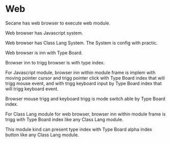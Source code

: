# Web

Secane has web browser to execute web module.

Web browser has Javascript system.

Web browser has Class Lang System.
The System is config with practic.

Web browser is inn with Type Board.

Browser inn to trigg browser is with type index.

For Javascript module, 
browser inn within module frame is implem with moving pointer cursor and
trigg pointer click with Type Board index that will trigg mouse event, 
and with trigg keyboard input by Type Board index that will trigg
keyboard event.

Browser mouse trigg and keyboard trigg is mode switch able by Type Board index.

For Class Lang module for web browser,
browser inn within module frame is trigg with Type Board index like any Class Lang
module.

This module kind can present type index with Type Board alpha Index button
like any Class Lang module.